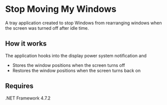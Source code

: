 # Stop Moving My Windows
A tray application created to stop Windows from rearranging windows when the screen was turned off after idle time.

## How it works
The application hooks into the display power system notification and
- Stores the window positions when the screen turns off
- Restores the window positions when the screen turns back on

## Requires
.NET Framework 4.7.2
